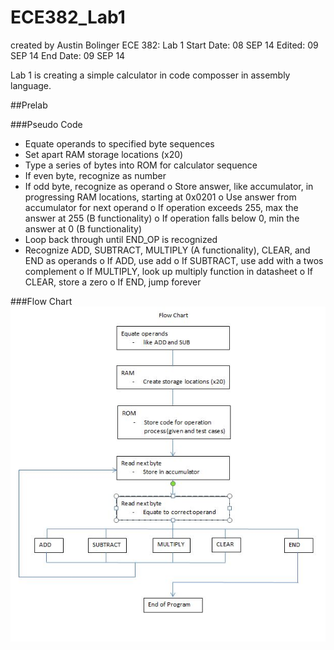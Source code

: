 ECE382_Lab1
===========
created by Austin Bolinger
ECE 382: Lab 1
Start Date: 08 SEP 14
Edited: 09 SEP 14
End Date: 09 SEP 14

Lab 1 is creating a simple calculator in code composser in assembly language.

##Prelab

###Pseudo Code
-	Equate operands to specified byte sequences 
-	Set apart RAM storage locations (x20)
-	Type a series of bytes into ROM for calculator sequence
-	If even byte, recognize as number
-	If odd byte, recognize as operand
o	Store answer, like accumulator, in progressing RAM locations, starting at 0x0201
o	Use answer from accumulator for next operand
o	If operation exceeds 255, max the answer at 255 (B functionality)
o	If operation falls below 0, min the answer at 0 (B functionality)
-	Loop back through until END_OP is recognized
-	Recognize ADD, SUBTRACT, MULTIPLY (A functionality), CLEAR, and END as operands
o	If ADD, use add
o	If SUBTRACT, use add with a twos complement
o	If MULTIPLY, look up multiply function in datasheet
o	If CLEAR, store a zero
o	If END, jump forever


###Flow Chart
![Flow Chart](https://github.com/Austinbolinger/ECE382_Lab1/blob/master/flowChart.JPG?raw=true "Flow Chart")
